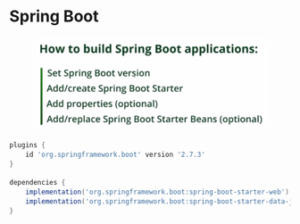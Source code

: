 # Spring Boot

<figure><img src="../../.gitbook/assets/image (17).png" alt=""><figcaption></figcaption></figure>

```groovy
plugins {
	id 'org.springframework.boot' version '2.7.3'
}

dependencies {
	implementation('org.springframework.boot:spring-boot-starter-web')
	implementation('org.springframework.boot:spring-boot-starter-data-jpa')
}
```
